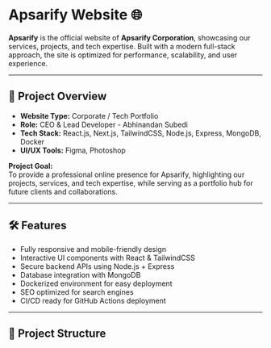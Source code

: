 # Apsarify Website 🌐

**Apsarify** is the official website of **Apsarify Corporation**, showcasing our services, projects, and tech expertise. Built with a modern full-stack approach, the site is optimized for performance, scalability, and user experience.

--- 

## 🚀 Project Overview

- **Website Type:** Corporate / Tech Portfolio  
- **Role:** CEO & Lead Developer - Abhinandan Subedi
- **Tech Stack:** React.js, Next.js, TailwindCSS, Node.js, Express, MongoDB, Docker  
- **UI/UX Tools:** Figma, Photoshop  

**Project Goal:**  
To provide a professional online presence for Apsarify, highlighting our projects, services, and tech expertise, while serving as a portfolio hub for future clients and collaborations.

---

## 🛠️ Features

- Fully responsive and mobile-friendly design  
- Interactive UI components with React & TailwindCSS  
- Secure backend APIs using Node.js + Express  
- Database integration with MongoDB  
- Dockerized environment for easy deployment  
- SEO optimized for search engines  
- CI/CD ready for GitHub Actions deployment  

---

## 📁 Project Structure

